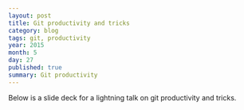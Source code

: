 ```yaml
---
layout: post
title: Git productivity and tricks
category: blog
tags: git, productivity
year: 2015
month: 5
day: 27
published: true
summary: Git productivity
---
```


Below is a slide deck for a lightning talk on git productivity and tricks.

<script async class="speakerdeck-embed" data-id="6b349605377649dda50d06811b48f1a8" data-ratio="1.77777777777778" src="//speakerdeck.com/assets/embed.js"></script>
